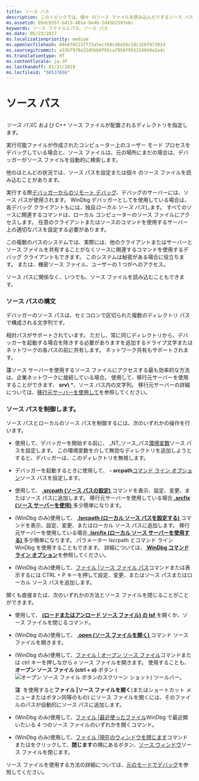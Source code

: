```yaml
---
title: ソース パス
description: このトピックでは、個々 のソース ファイルを読み込んだりするソース パスを設定する方法について説明します。
ms.assetid: b5dcb557-b413-401a-be4b-2d45b2597e6c
keywords: ソース ファイルとパス、ソース パス
ms.date: 05/23/2017
ms.localizationpriority: medium
ms.openlocfilehash: 686870221ff72a5ecf60cd8a56c18c32bf97302d
ms.sourcegitcommit: a33b7978e22d5bb9f65ca7056f955319049a2e4c
ms.translationtype: HT
ms.contentlocale: ja-JP
ms.lasthandoff: 01/31/2019
ms.locfileid: "56537656"
---
```

# <a name="source-path"></a>ソース パス


## <span id="ddk_source_path_dbg"></span><span id="DDK_SOURCE_PATH_DBG"></span>


*ソース パス*C および C++ ソース ファイルが配置されるディレクトリを指定します。

実行可能ファイルが作成されたコンピューター上のユーザー モード プロセスをデバッグしている場合と、ソース ファイルは、元の場所にまだの場合は、デバッガーがソース ファイルを自動的に検索します。

他のほとんどの状況では、ソース パスを設定または個々 のソース ファイルを読み込むことがあります。

実行する際[デバッガーからのリモート デバッグ](remote-debugging-through-the-debugger.md)、デバッグのサーバーには、ソース パスが使用されます。 WinDbg デバッガーとしてを使用している場合は、各デバッグ クライアントもには、独自*ローカル ソース パス*します。 すべてのソースに関連するコマンドは、ローカル コンピューターのソース ファイルにアクセスします。 任意のクライアントまたはソースのコマンドを使用するサーバー上の適切なパスを設定する必要があります。

この複数のパスのシステムでは、実際には、他のクライアントまたはサーバーとソース ファイルを共有することがなくソースに関連するコマンドを使用するデバッグ クライアントもできます。 このシステムは秘密がある場合に役立ちます。 または、機密ソース ファイル、ユーザーの 1 つがへのアクセス。

ソース パスに関係なく、いつでも、ソース ファイルを読み込むこともできます。

### <a name="span-idsourcepathsyntaxspanspan-idsourcepathsyntaxspansource-path-syntax"></a><span id="source_path_syntax"></span><span id="SOURCE_PATH_SYNTAX"></span>ソース パスの構文

デバッガーのソース パスは、セミコロンで区切られた複数のディレクトリ パスで構成される文字列です。

相対パスがサポートされています。 ただし、常に同じディレクトリから、デバッガーを起動する場合を除きする必要がありますを追加するドライブ文字またはネットワークの各パスの前に共有します。 ネットワーク共有もサポートされます。

**注**ソース サーバーを使用するソース ファイルにアクセスする最も効率的な方法は、企業ネットワークに接続している場合。 使用して、移行元サーバーを使用することができます、 **srv\\** *、ソース パス内の文字列。 移行元サーバーの詳細については、[移行元サーバーを使用して](using-a-source-server.md)を参照してください。

 

### <a name="span-idcontrollingthesourcepathspanspan-idcontrollingthesourcepathspancontrolling-the-source-path"></a><span id="controlling_the_source_path"></span><span id="CONTROLLING_THE_SOURCE_PATH"></span>ソース パスを制御します。

ソース パスとローカルのソース パスを制御するには、次のいずれかの操作を行います。

-   使用して、デバッガーを開始する前に、 \_NT\_ソース\_パス[環境変数](environment-variables.md)ソース パスを設定します。 この環境変数を介して無効なディレクトリを追加しようとすると、デバッガーは、このディレクトリを無視します。

-   デバッガーを起動するときに使用して、 **- srcpath**[コマンド ライン オプション](command-line-options.md)ソース パスを設定します。

-   使用して、 [ **.srcpath (ソース パスの設定)** ](-srcpath---lsrcpath--set-source-path-.md)コマンドを表示、設定、変更、またはソース パスに追加します。 移行元サーバーを使用している場合[ **.srcfix (ソース サーバーを使用)** ](-srcfix---lsrcfix--use-source-server-.md)多少簡単になります。

-   (WinDbg のみ)使用して、 [ **.lsrcpath (ローカル ソース パスを設定する)** ](-srcpath---lsrcpath--set-source-path-.md)コマンドを表示、設定、変更、またはローカル ソース パスに追加します。 移行元サーバーを使用している場合[ **.lsrcfix (ローカル ソース サーバーを使用する)** ](-srcfix---lsrcfix--use-source-server-.md)多少簡単になります。 パラメーター lscrpath とコマンド ライン WinDbg を使用することもできます。 詳細については、[ **WinDbg コマンド ライン オプション**](windbg-command-line-options.md)を参照してください。

-   (WinDbg のみ)使用して、[ファイル |ソース ファイル パス](file---source-file-path.md)コマンドまたは表示するには CTRL + P キーを押して設定、変更、またはソース パスまたはローカル ソース パスを追加します。

開くも直接または、次のいずれかの方法とソース ファイルを閉じることがことができます。

-   使用して、 [ **(ロードまたはアンロード ソース ファイル) の lsf** ](lsf--lsf---load-or-unload-source-file-.md)を開くか、ソース ファイルを閉じるコマンド。

-   (WinDbg のみ)使用して、 [ **.open (ソース ファイルを開く)** ](-open--open-source-file-.md)コマンド ソース ファイルを開きます。

-   (WinDbg のみ)使用して、[ファイル | オープン ソース ファイル](file---open-source-file.md)コマンドまたは ctrl キーを押しながら o ソース ファイルを開きます。 使用することも、**オープン ソース ファイル (ctrl + o)** ボタン (![オープン ソース ファイル ボタンのスクリーン ショット](images/tbopen.png)) ツールバー。

    **注**  を使用すると**ファイル |ソース ファイルを開く**(またはショートカット メニューまたはボタン同等のもの) にソース ファイルを開くには、そのファイルのパスが自動的にソース パスに追加します。

     

-   (WinDbg のみ)使用して、[ファイル |最近使ったファイル](file---recent-files.md)WinDbg で最近開いたいる 4 つのソース ファイルのいずれかを開くコマンド。

-   (WinDbg のみ)使用して、[ファイル |現在のウィンドウを閉じます](file---close-current-window.md)コマンドまたはをクリックして、**閉じます**の隅にあるボタン、[ソース ウィンドウ](source-window.md)ソース ファイルを閉じます。

ソース ファイルを使用する方法の詳細については、[元のモードでデバッグ](debugging-in-source-mode.md)を参照してください。

 

 





